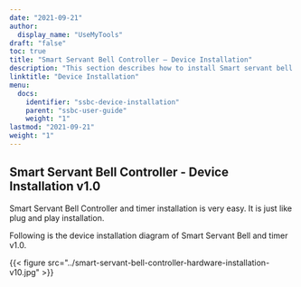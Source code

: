```yaml
---
date: "2021-09-21"
author:
  display_name: "UseMyTools"
draft: "false"
toc: true
title: "Smart Servant Bell Controller – Device Installation"
description: "This section describes how to install Smart servant bell controller and timer."
linktitle: "Device Installation"
menu:
  docs:
    identifier: "ssbc-device-installation"
    parent: "ssbc-user-guide"
    weight: "1"
lastmod: "2021-09-21"
weight: "1"
---
```


## Smart Servant Bell Controller - Device Installation v1.0 ##

Smart Servant Bell Controller and timer installation is very easy. It is just like plug and play installation.

Following is the device installation diagram of Smart Servant Bell and timer v1.0.

{{< figure src="../smart-servant-bell-controller-hardware-installation-v10.jpg" >}}
